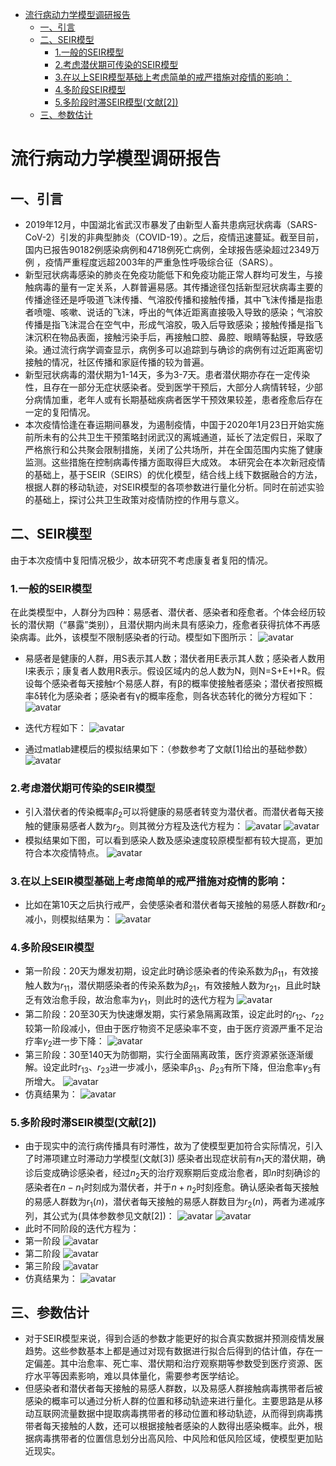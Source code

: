 <!-- TOC -->
  - [流行病动力学模型调研报告](#流行病动力学模型调研报告)      
    - [一、引言](#一引言)      
    - [二、SEIR模型](#二seir模型)          
      - [1.一般的SEIR模型](#1一般的seir模型)          
      - [2.考虑潜伏期可传染的SEIR模型](#2考虑潜伏期可传染的seir模型)          
      - [3.在以上SEIR模型基础上考虑简单的戒严措施对疫情的影响：](#3在以上seir模型基础上考虑简单的戒严措施对疫情的影响)          
      - [4.多阶段SEIR模型](#4多阶段seir模型)          
      - [5.多阶段时滞SEIR模型(文献[2])](#5多阶段时滞seir模型文献2)      
    - [三、参数估计](#三参数估计)    

# 流行病动力学模型调研报告
## 一、引言
* 2019年12月，中国湖北省武汉市暴发了由新型人畜共患病冠状病毒（SARS-CoV-2）引发的非典型肺炎（COVID-19）。之后，疫情迅速蔓延。截至目前，国内已报告90182例感染病例和4718例死亡病例，全球报告感染超过2349万例 ，疫情严重程度远超2003年的严重急性呼吸综合征（SARS）。
* 新型冠状病毒感染的肺炎在免疫功能低下和免疫功能正常人群均可发生，与接触病毒的量有一定关系，人群普遍易感。其传播途径包括新型冠状病毒主要的传播途径还是呼吸道飞沫传播、气溶胶传播和接触传播，其中飞沫传播是指患者喷嚏、咳嗽、说话的飞沫，呼出的气体近距离直接吸入导致的感染；气溶胶传播是指飞沫混合在空气中，形成气溶胶，吸入后导致感染；接触传播是指飞沫沉积在物品表面，接触污染手后，再接触口腔、鼻腔、眼睛等黏膜，导致感染。通过流行病学调查显示，病例多可以追踪到与确诊的病例有过近距离密切接触的情况，社区传播和家庭传播的较为普遍。
* 新型冠状病毒的潜伏期为1-14天，多为3-7天。患者潜伏期亦存在一定传染性，且存在一部分无症状感染者。受到医学干预后，大部分人病情转轻，少部分病情加重，老年人或有长期基础疾病者医学干预效果较差，患者痊愈后存在一定的复阳情况。
* 本次疫情恰逢在春运期间暴发，为遏制疫情，中国于2020年1月23日开始实施前所未有的公共卫生干预策略封闭武汉的离城通道，延长了法定假日，采取了严格旅行和公共聚会限制措施，关闭了公共场所，并在全国范围内实施了健康监测。这些措施在控制病毒传播方面取得巨大成效。
本研究会在本次新冠疫情的基础上，基于SEIR（SEIRS）的优化模型，结合线上线下数据融合的方法，根据人群的移动轨迹，对SEIR模型的各项参数进行量化分析。同时在前述实验的基础上，探讨公共卫生政策对疫情防控的作用与意义。
## 二、SEIR模型
由于本次疫情中复阳情况极少，故本研究不考虑康复者复阳的情况。
### 1.一般的SEIR模型
在此类模型中，人群分为四种：易感者、潜伏者、感染者和痊愈者。个体会经历较长的潜伏期（“暴露”类别），且潜伏期内尚未具有感染力，痊愈者获得抗体不再感染病毒。此外，该模型不限制感染者的行动。模型如下图所示：
![avatar](pic/1.jpg)
* 易感者是健康的人群，用S表示其人数；潜伏者用E表示其人数；感染者人数用I来表示；康复者人数用R表示。假设区域内的总人数为N，则N=S+E+I+R。假设每个感染者每天接触r个易感人群，有β的概率使接触者感染；潜伏者按照概率δ转化为感染者；感染者有γ的概率痊愈，则各状态转化的微分方程如下：
![avatar](pic/2.jpg)
* 迭代方程如下：
![avatar](pic/3.jpg)

* 通过matlab建模后的模拟结果如下：（参数参考了文献[1]给出的基础参数）
![avatar](pic/4.jpg)
### 2.考虑潜伏期可传染的SEIR模型
* 引入潜伏者的传染概率$\beta_2$可以将健康的易感者转变为潜伏者。而潜伏者每天接触的健康易感者人数为$r_2$。则其微分方程及迭代方程为：
![avatar](pic/5.jpg)
![avatar](pic/6.jpg)
* 模拟结果如下图，可以看到感染人数及感染速度较原模型都有较大提高，更加符合本次疫情特点。
![avatar](pic/7.jpg)
### 3.在以上SEIR模型基础上考虑简单的戒严措施对疫情的影响：
* 比如在第10天之后执行戒严，会使感染者和潜伏者每天接触的易感人群数$r$和$r_2$减小，则模拟结果为：
![avatar](pic/8.jpg)
### 4.多阶段SEIR模型
* 第一阶段：20天为爆发初期，设定此时确诊感染者的传染系数为$\beta_{11}$，有效接触人数为$r_{11}$，潜伏期感染者的传染系数为$\beta_{21}$，有效接触人数为$r_{21}$，且此时缺乏有效治愈手段，故治愈率为$\gamma_1$，则此时的迭代方程为
![avatar](pic/9.jpg)
* 第二阶段：20至30天为快速爆发期，实行紧急隔离政策，设定此时的$r_{12}$、$r_{22}$较第一阶段减小，但由于医疗物资不足感染率不变，由于医疗资源严重不足治疗率$\gamma_2$进一步下降：
![avatar](pic/10.jpg)
* 第三阶段：30至140天为防御期，实行全面隔离政策，医疗资源紧张逐渐缓解。设定此时$r_{13}$、$r_{23}$进一步减小，感染率$\beta_{13}$、$\beta_{23}$有所下降，但治愈率$\gamma_3$有所增大。
![avatar](pic/11.jpg)
* 仿真结果为：
  ![avatar](pic/12.jpg)
### 5.多阶段时滞SEIR模型(文献[2])
* 由于现实中的流行病传播具有时滞性，故为了使模型更加符合实际情况，引入了时滞项建立时滞动力学模型(文献[3])
感染者出现症状前有$n_1$天的潜伏期，确诊后变成确诊感染者，经过$n_2$天的治疗观察期后变成治愈者，即$n$时刻确诊的感染者在$n-n_1$时刻成为潜伏者，并于$n+n_2$时刻痊愈。确认感染者每天接触的易感人群数为$r_1(n)$，潜伏者每天接触的易感人群数目为$r_2(n)$，两者为递减序列，其公式为(具体参数参见文献[2])：
![avatar](pic/13.jpg)
![avatar](pic/14.jpg)
* 此时不同阶段的迭代方程为：
* 第一阶段
![avatar](pic/15.jpg)
* 第二阶段 
![avatar](pic/16.jpg)
* 第三阶段 
![avatar](pic/17.jpg)
* 仿真结果为：
![avatar](pic/18.jpg)
## 三、参数估计
* 对于SEIR模型来说，得到合适的参数才能更好的拟合真实数据并预测疫情发展趋势。这些参数基本上都是通过对现有数据进行拟合后得到的估计值，存在一定偏差。其中治愈率、死亡率、潜伏期和治疗观察期等参数受到医疗资源、医疗水平等因素影响，难以具体量化，需要参考医学结论。
* 但感染者和潜伏者每天接触的易感人群数，以及易感人群接触病毒携带者后被感染的概率可以通过分析人群的位置和移动轨迹来进行量化。主要思路是从移动互联网流量数据中提取病毒携带者的移动位置和移动轨迹，从而得到病毒携带者每天接触的人数，还可以根据接触者感染的人数得出感染概率。此外，根据病毒携带者的位置信息划分出高风险、中风险和低风险区域，使模型更加贴近现实。
